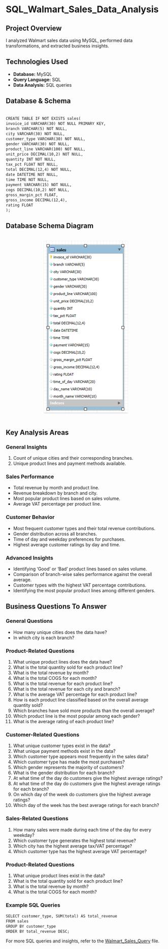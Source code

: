 # SQL_Walmart_Sales_Data_Analysis
   

       
<h2>Project Overview</h2>
<p>I analyzed Walmart sales data using MySQL, performed data transformations, and extracted business insights.</p>

<h2>Technologies Used</h2>
<ul>
   <li><strong>Database:</strong> MySQL</li>
   <li><strong>Query Language:</strong> SQL</li>
   <li><strong>Data Analysis:</strong> SQL queries</li>
</ul>

<h2>Database & Schema</h2>
<pre><code>
CREATE TABLE IF NOT EXISTS sales(
invoice_id VARCHAR(30) NOT NULL PRIMARY KEY,
branch VARCHAR(5) NOT NULL,
city VARCHAR(30) NOT NULL,
customer_type VARCHAR(30) NOT NULL,
gender VARCHAR(30) NOT NULL,
product_line VARCHAR(100) NOT NULL,
unit_price DECIMAL(10,2) NOT NULL,
quantity INT NOT NULL,
tax_pct FLOAT NOT NULL,
total DECIMAL(12,4) NOT NULL,
date DATETIME NOT NULL,
time TIME NOT NULL,
payment VARCHAR(15) NOT NULL,
cogs DECIMAL(10,2) NOT NULL,
gross_margin_pct FLOAT,
gross_income DECIMAL(12,4),
rating FLOAT
);
</code></pre>

<h2>Database Schema Diagram</h2>

<br/>
<div style="text-align: center;">
    <img src="https://github.com/Sumeettt27/SQL_Walmart_Sales_Data_Analysis/blob/main/ER%20Diagram.png" alt="Schema Diagram" style="max-width:70%;box-shadow:0 2.8px 2.2px rgba(0, 0, 0, 0.12)" />
</div>
<br/>


<h2>Key Analysis Areas</h2>
 <h3>General Insights</h3>
 <ol>
     <li>Count of unique cities and their corresponding branches.</li>
     <li>Unique product lines and payment methods available.</li>
 </ol>
 
 <h3>Sales Performance</h3>
 <ul>
     <li>Total revenue by month and product line.</li>
     <li>Revenue breakdown by branch and city.</li>
     <li>Most popular product lines based on sales volume.</li>
     <li>Average VAT percentage per product line.</li>
 </ul>
 
 <h3>Customer Behavior</h3>
 <ul>
     <li>Most frequent customer types and their total revenue contributions.</li>
     <li>Gender distribution across all branches.</li>
     <li>Time of day and weekday preferences for purchases.</li>
     <li>Highest average customer ratings by day and time.</li>
 </ul>
 
 <h3>Advanced Insights</h3>
 <ul>
     <li>Identifying ‘Good’ or ‘Bad’ product lines based on sales volume.</li>
     <li>Comparison of branch-wise sales performance against the overall average.</li>
     <li>Customer types with the highest VAT percentage contributions.</li>
     <li>Identifying the most popular product lines among different genders.</li>
 </ul>
 
 <h2>Business Questions To Answer</h2>
 
 <h3>General Questions</h3>
 <ul>
     <li>How many unique cities does the data have?</li>
     <li>In which city is each branch?</li>
 </ul>
 
 <h3>Product-Related Questions</h3>
 <ol>
     <li>What unique product lines does the data have?</li>
     <li>What is the total quantity sold for each product line?</li>
     <li>What is the total revenue by month?</li>
     <li>What is the total COGS for each month?</li>
     <li>What is the total revenue for each product line?</li>
     <li>What is the total revenue for each city and branch?</li>
     <li>What is the average VAT percentage for each product line?</li>
     <li>How is each product line classified based on the overall average quantity sold?</li>
     <li>Which branches have sold more products than the overall average?</li>
     <li>Which product line is the most popular among each gender?</li>
     <li>What is the average rating of each product line?</li>
 </ol>
 
 <h3>Customer-Related Questions</h3>
 <ol>
     <li>What unique customer types exist in the data?</li>
     <li>What unique payment methods exist in the data?</li>
     <li>Which customer type appears most frequently in the sales data?</li>
     <li>Which customer type has made the most purchases?</li>
     <li>Which gender represents the majority of customers?</li>
     <li>What is the gender distribution for each branch?</li>
     <li>At what time of the day do customers give the highest average ratings?</li>
     <li>At what time of the day do customers give the highest average ratings for each branch?</li>
     <li>On which day of the week do customers give the highest average ratings?</li>
     <li>Which day of the week has the best average ratings for each branch?</li>
 </ol>
 
 <h3>Sales-Related Questions</h3>
 <ol>
     <li>How many sales were made during each time of the day for every weekday?</li>
     <li>Which customer type generates the highest total revenue?</li>
     <li>Which city has the highest average tax/VAT percentage?</li>
     <li>Which customer type has the highest average VAT percentage?</li>
 </ol>

<h3>Product-Related Questions</h3>
<ol>
   <li>What unique product lines exist in the data?</li>
   <li>What is the total quantity sold for each product line?</li>
   <li>What is the total revenue by month?</li>
   <li>What is the total COGS for each month?</li>
</ol>

<h3>Example SQL Queries</h3>
<pre><code>SELECT customer_type, SUM(total) AS total_revenue 
FROM sales 
GROUP BY customer_type 
ORDER BY total_revenue DESC;</code></pre>

For more SQL queries and insights, refer to the <a href="https://github.com/Sumeettt27/SQL_Walmart_Sales_Data_Analysis/blob/main/walmart_sales_query.sql" download>Walmart_Sales_Query</a>
 file.

